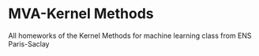 # MVA-Kernel Methods
 All homeworks of the Kernel Methods for machine learning class from ENS Paris-Saclay
